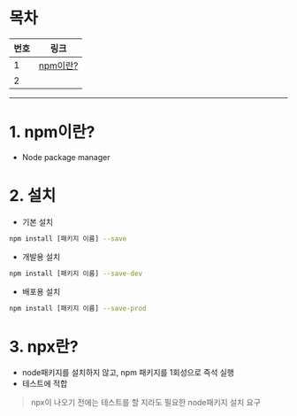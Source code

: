 # 목차
| 번호 | 링크 |
| ---- | ---- |
| 1 | [npm이란?](npm정의) |
| 2 | 


---

# 1. npm이란? <a name="npm정의"></a>
 * Node package manager
 
 # 2. 설치
 * 기본 설치
 ```sh
 npm install [패키지 이름] --save
 ```
 
 * 개발용 설치
 ```sh
 npm install [패키지 이름] --save-dev
 ```
 
 * 배포용 설치
 ```sh
 npm install [패키지 이름] --save-prod
 ```

# 3. npx란?
* node패키지를 설치하지 않고, npm 패키지를 1회성으로 즉석 실행
* 테스트에 적합
> npx이 나오기 전에는 테스트를 할 지라도 필요한 node패키지 설치 요구
